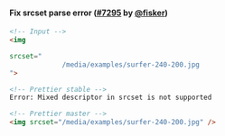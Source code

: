 #### Fix srcset parse error ([#7295](https://github.com/prettier/prettier/pull/7295) by [@fisker](https://github.com/fisker))

<!-- prettier-ignore -->
```html
<!-- Input -->
<img

srcset="
             /media/examples/surfer-240-200.jpg
">

<!-- Prettier stable -->
Error: Mixed descriptor in srcset is not supported

<!-- Prettier master -->
<img srcset="/media/examples/surfer-240-200.jpg" />
```
